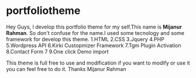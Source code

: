 # portfoliotheme
Hey Guys,
I develop this portfolio theme for my self.This name is <strong>Mijanur Rahman</strong>.
So don't confuse for the name.I used some tecnology and some framework for develop this theme.
1.HTML
2.CSS
3.Jquery
4.PHP
5.Wordpress API
6.Kirki Custopmizer Framework
7.Tgm Plugin Activation
8.Contact Form 7
9.One click Demo import

This theme is full free to use and modification if you want to modify or use it you can feel free to do it.
Thanks
Mijanur Rahman
